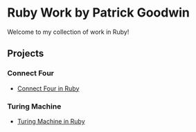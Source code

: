 # Ruby Work by Patrick Goodwin
Welcome to my collection of work in Ruby!

## Projects

### Connect Four
- [Connect Four in Ruby](https://github.com/pattygcoding/Connect-Four-Language-Tree/tree/main/ruby)

### Turing Machine
- [Turing Machine in Ruby](https://github.com/pattygcoding/Turing-Machines/tree/main/Ruby)
